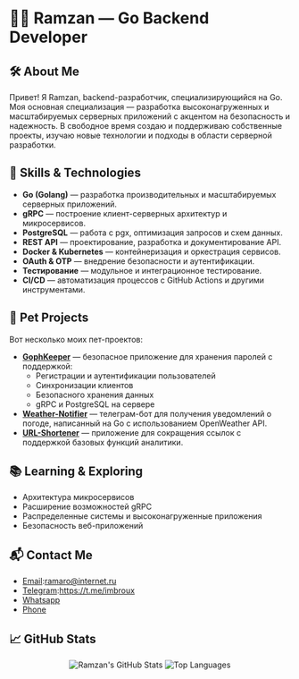 # 👨‍💻 Ramzan — Go Backend Developer

## 🛠️ About Me

Привет! Я Ramzan, backend-разработчик, специализирующийся на Go. Моя основная специализация — разработка высоконагруженных и масштабируемых серверных приложений с акцентом на безопасность и надежность. В свободное время создаю и поддерживаю собственные проекты, изучаю новые технологии и подходы в области серверной разработки.

## 🔧 Skills & Technologies

- **Go (Golang)** — разработка производительных и масштабируемых серверных приложений.
- **gRPC** — построение клиент-серверных архитектур и микросервисов.
- **PostgreSQL** — работа с pgx, оптимизация запросов и схем данных.
- **REST API** — проектирование, разработка и документирование API.
- **Docker & Kubernetes** — контейнеризация и оркестрация сервисов.
- **OAuth & OTP** — внедрение безопасности и аутентификации.
- **Тестирование** — модульное и интеграционное тестирование.
- **CI/CD** — автоматизация процессов с GitHub Actions и другими инструментами.

## 🚀 Pet Projects

Вот несколько моих пет-проектов:

- **[GophKeeper](https://github.com/imbroux/GophKeeper)** — безопасное приложение для хранения паролей с поддержкой:
  - Регистрации и аутентификации пользователей
  - Синхронизации клиентов
  - Безопасного хранения данных
  - gRPC и PostgreSQL на сервере
- **[Weather-Notifier](https://github.com/ваш-аккаунт/Weather-Notifier)** — телеграм-бот для получения уведомлений о погоде, написанный на Go с использованием OpenWeather API.
- **[URL-Shortener](https://github.com/ваш-аккаунт/URL-Shortener)** — приложение для сокращения ссылок с поддержкой базовых функций аналитики.

## 📚 Learning & Exploring

- Архитектура микросервисов
- Расширение возможностей gRPC
- Распределенные системы и высоконагруженные приложения
- Безопасность веб-приложений

## 📬 Contact Me

- [Email](mailto:ramaro@internet.ru):ramaro@internet.ru
- [Telegram](https://t.me/imbroux):https://t.me/imbroux
- [Whatsapp](https://api.whatsapp.com/send?phone=+79388945877)
- [Phone](tel:+79388945877) 

## 📈 GitHub Stats

<div align="center">

![Ramzan's GitHub Stats](https://github-readme-stats.vercel.app/api?username=imbroux&show_icons=true&theme=radical&hide=prs)
![Top Languages](https://github-readme-stats.vercel.app/api/top-langs/?username=imbroux&layout=compact&theme=radical)

</div>
